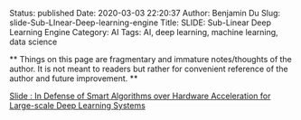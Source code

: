 Status: published
Date: 2020-03-03 22:20:37
Author: Benjamin Du
Slug: slide-Sub-LInear-Deep-learning-engine
Title: SLIDE: Sub-Linear Deep Learning Engine
Category: AI
Tags: AI, deep learning, machine learning, data science

**
Things on this page are fragmentary and immature notes/thoughts of the author.
It is not meant to readers but rather for convenient reference of the author and future improvement.
**

[Slide : In Defense of Smart Algorithms over Hardware Acceleration for Large-scale Deep Learning Systems](https://www.cs.rice.edu/~as143/Papers/SLIDE_MLSys.pdf)